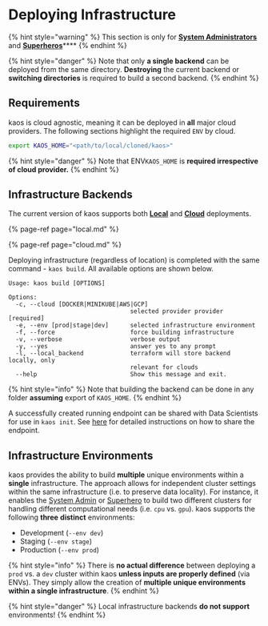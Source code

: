 # Deploying Infrastructure

{% hint style="warning" %}
This section is only for [**System Administrators**](../../usage/high-level-usage/#kaos-personas) and [**Superheros**](../../usage/high-level-usage/#kaos-personas)\*\*\*\*
{% endhint %}

{% hint style="danger" %}
Note that only **a single backend** can be deployed from the same directory. **Destroying** the current backend or **switching directories** is required to build a second backend.
{% endhint %}

## Requirements

kaos is cloud agnostic, meaning it can be deployed in **all** major cloud providers. The following sections highlight the required `ENV` by cloud.

```bash
export KAOS_HOME="<path/to/local/cloned/kaos>"
```

{% hint style="danger" %}
Note that ENV`KAOS_HOME` is **required irrespective of cloud provider.**
{% endhint %}

## Infrastructure Backends

The current version of kaos supports both [**Local**](local.md) and [**Cloud**](cloud.md) deployments.

{% page-ref page="local.md" %}

{% page-ref page="cloud.md" %}

Deploying infrastructure \(regardless of location\) is completed with the same command - `kaos build`. All available options are shown below.

```text
Usage: kaos build [OPTIONS]

Options:
  -c, --cloud [DOCKER|MINIKUBE|AWS|GCP]
                                  selected provider provider  [required]
  -e, --env [prod|stage|dev]      selected infrastructure environment
  -f, --force                     force building infrastructure
  -v, --verbose                   verbose output
  -y, --yes                       answer yes to any prompt
  -l, --local_backend             terraform will store backend locally, only
                                  relevant for clouds
  --help                          Show this message and exit.
```

{% hint style="info" %}
Note that building the backend can be done in any folder **assuming** export of `KAOS_HOME`.
{% endhint %}

A successfully created running endpoint can be shared with Data Scientists for use in `kaos init`. See [here](../../usage/high-level-usage/infrastructure-deployment.md#sharing-running-endpoint) for detailed instructions on how to share the endpoint.

## Infrastructure Environments

kaos provides the ability to build **multiple** unique environments within a **single** infrastructure. The approach allows for independent cluster settings within the same infrastructure \(i.e. to preserve data locality\). For instance, it enables the [System Admin](../../usage/high-level-usage/#kaos-personas) or [Superhero](../../usage/high-level-usage/#kaos-personas) to build two different clusters for handling different computational needs \(i.e. `cpu` vs. `gpu`\). kaos supports the following **three** **distinct** environments:

* Development \(`--env dev`\)
* Staging \(`--env stage`\)
* Production \(`--env prod`\)

{% hint style="info" %}
There is **no actual difference** between deploying a `prod` vs. a `dev` cluster within kaos **unless inputs are properly defined** \(via ENVs\). They simply allow the creation of **multiple unique environments within a single infrastructure**.
{% endhint %}

{% hint style="danger" %}
Local infrastructure backends **do not support** environments!
{% endhint %}

